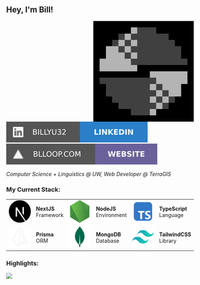 <h2> Hey, I'm Bill!</h2>
<img align="right" src="assets/spin.gif" width="270">

[![linkedin](assets/linkedin.svg)](https://linkedin.com/in/billyu32)
[![website](assets/website.svg)](https://blloop.com)

<p><em>Computer Science + Linguistics @ UW, Web Developer @ TerraGIS</em></p>

### My Current Stack:
<table>
  <tr>
    <td><a href="#" style="pointer-events: none;">
      <img src="assets/nextjs.png" width="60px" height="60px" href="#">
    </a></td>
    <td><b>NextJS</b><br>Framework</td>
    <td><a href="#" style="pointer-events: none;">
      <img src="assets/nodejs.png" width="60px" height="60px" href="#">
    </a></td>
    <td><b>NodeJS</b><br>Environment</td>
    <td><a href="#" style="pointer-events: none;">
      <img src="assets/typescript.png" width="60px" height="60px" href="#">
    </a></td>
    <td><b>TypeScript</b><br>Language</td>
  </tr>
  <tr>
    <td><a href="#" style="pointer-events: none;">
      <img src="assets/prisma.png" width="60px" height="60px" href="#">
    </a></td>
    <td><b>Prisma</b><br>ORM</td>
    <td><a href="#" style="pointer-events: none;">
      <img src="assets/mongodb.png" width="60px" height="60px" href="#">
    </a></td>
    <td><b>MongoDB</b><br>Database</td>
    <td><a href="#" style="pointer-events: none;">
      <img src="assets/tailwind.png" width="60px" height="60px" href="#">
    </a></td>
    <td><b>TailwindCSS</b><br>Library</td>
  </tr>
</table>

### Highlights:
<a href="#" style="pointer-events: none;"><img src="http://github-readme-streak-stats.herokuapp.com?user=blloop&theme=onedark-duo"/></a>
